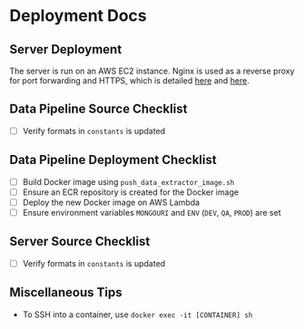 # Deployment Docs

## Server Deployment

The server is run on an AWS EC2 instance. Nginx is used as a reverse proxy for port forwarding and HTTPS, which is detailed [here](<https://www.digitalocean.com/community/tutorials/how-to-install-nginx-on-ubuntu-20-04#step-5-%E2%80%93-setting-up-server-blocks-(recommended)>) and [here](https://www.digitalocean.com/community/tutorials/how-to-secure-nginx-with-let-s-encrypt-on-ubuntu-20-04).

## Data Pipeline Source Checklist

-   [ ] Verify formats in `constants` is updated

## Data Pipeline Deployment Checklist

-   [ ] Build Docker image using `push_data_extractor_image.sh`
-   [ ] Ensure an ECR repository is created for the Docker image
-   [ ] Deploy the new Docker image on AWS Lambda
-   [ ] Ensure environment variables `MONGOURI` and `ENV` (`DEV`, `QA`, `PROD`) are set

## Server Source Checklist

-   [ ] Verify formats in `constants` is updated

## Miscellaneous Tips

-   To SSH into a container, use `docker exec -it [CONTAINER] sh`
